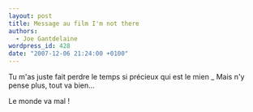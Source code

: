 ```yaml
---
layout: post
title: Message au film I'm not there
authors:
  - Joe Gantdelaine
wordpress_id: 428
date: "2007-12-06 21:24:00 +0100"
---
```


Tu m'as juste fait perdre le temps si précieux qui est le mien \_ Mais n'y pense
plus, tout va bien…

Le monde va mal !
